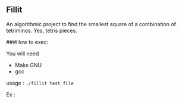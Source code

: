 ## Fillit

An algorithmic project to find the smallest square of a combination of tetriminos. Yes, tetris pieces.


###How to exec: 

You will need
  - Make GNU
  - gcc
  
 usage : `./fillit test_file`
 
 Ex : 
